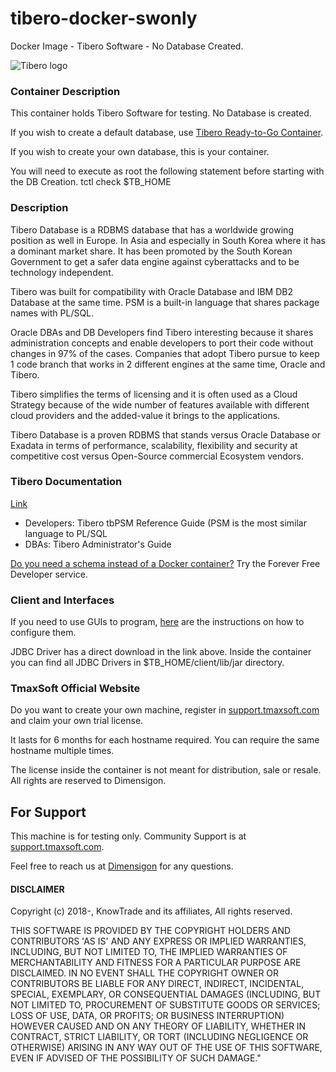 # tibero-docker-swonly
Docker Image - Tibero Software - No Database Created.

![Tibero logo](https://www.dimensigon.com/wp-content/uploads/2020/04/Logo-DB-Standard300-Tibero.png)

### Container Description

This container holds Tibero Software for testing. No Database is created.

If you wish to create a default database, use [Tibero Ready-to-Go Container](https://hub.docker.com/repository/docker/dimensigon/tibero).

If you wish to create your own database, this is your container.

You will need to execute as root the following statement before starting with the DB Creation.
tctl check $TB_HOME


### Description

Tibero Database is a RDBMS database that has a worldwide growing position as well in Europe. In Asia and especially in South Korea where it has a dominant market share. It has been promoted by the South Korean Government to get a safer data engine against cyberattacks and to be technology independent.

Tibero was built for compatibility with Oracle Database and IBM DB2 Database at the same time. PSM is a built-in language that shares package names with PL/SQL.

Oracle DBAs and DB Developers find Tibero interesting because it shares administration concepts and enable developers to port their code without changes in 97% of the cases. Companies that adopt Tibero pursue to keep 1 code branch that works in 2 different engines at the same time, Oracle and Tibero.

Tibero simplifies the terms of licensing and it is often used as a Cloud Strategy because of the wide number of features available with different cloud providers and the added-value it brings to the applications.

Tibero Database is a proven RDBMS that stands versus Oracle Database or Exadata in terms of performance, scalability, flexibility and security at competitive cost versus Open-Source commercial Ecosystem vendors. 

### Tibero Documentation

[Link](https://technet.tmaxsoft.com/upload/download/online/tibero/pver-20150504-000002/index.html)

- Developers: Tibero tbPSM Reference Guide (PSM is the most similar language to PL/SQL
- DBAs: Tibero Administrator's Guide

[Do you need a schema instead of a Docker container?](https://store.dimensigon.com/plsqlaas-sqlaas) Try the Forever Free Developer service.

### Client and Interfaces

If you need to use GUIs to program, [here](https://store.dimensigon.com/accessing-you-trial-sqlaas) are the instructions on how to configure them.

JDBC Driver has a direct download in the link above. Inside the container you can find all JDBC Drivers in $TB_HOME/client/lib/jar directory.

### TmaxSoft Official Website

Do you want to create your own machine, register in [support.tmaxsoft.com](https://support.tmaxsoft.com) and claim your own trial license.

It lasts for 6 months for each hostname required. You can require the same hostname multiple times.

The license inside the container is not meant for distribution, sale or resale. All rights are reserved to Dimensigon.



## For Support

This machine is for testing only. Community Support is at [support.tmaxsoft.com](https://support.tmaxsoft.com).

Feel free to reach us at [Dimensigon](https://www.dimensigon.com) for any questions.


#### DISCLAIMER

Copyright (c) 2018-, KnowTrade and its affiliates, All rights reserved.

THIS SOFTWARE IS PROVIDED BY THE COPYRIGHT HOLDERS AND CONTRIBUTORS 'AS IS'
AND ANY EXPRESS OR IMPLIED WARRANTIES, INCLUDING, BUT NOT LIMITED TO, THE
IMPLIED WARRANTIES OF MERCHANTABILITY AND FITNESS FOR A PARTICULAR PURPOSE
ARE DISCLAIMED. IN NO EVENT SHALL THE COPYRIGHT OWNER OR CONTRIBUTORS BE
LIABLE FOR ANY DIRECT, INDIRECT, INCIDENTAL, SPECIAL, EXEMPLARY, OR
CONSEQUENTIAL DAMAGES (INCLUDING, BUT NOT LIMITED TO, PROCUREMENT OF
SUBSTITUTE GOODS OR SERVICES; LOSS OF USE, DATA, OR PROFITS; OR BUSINESS
INTERRUPTION) HOWEVER CAUSED AND ON ANY THEORY OF LIABILITY, WHETHER IN
CONTRACT, STRICT LIABILITY, OR TORT (INCLUDING NEGLIGENCE OR OTHERWISE)
ARISING IN ANY WAY OUT OF THE USE OF THIS SOFTWARE, EVEN IF ADVISED OF THE
POSSIBILITY OF SUCH DAMAGE."

